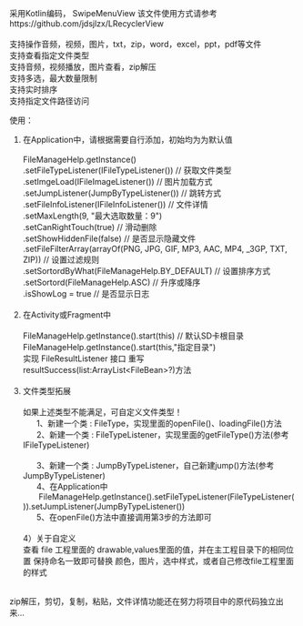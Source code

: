 采用Kotlin编码， SwipeMenuView 该文件使用方式请参考https://github.com/jdsjlzx/LRecyclerView<br><br>
支持操作音频，视频，图片，txt，zip，word，excel，ppt，pdf等文件<br> 
支持查看指定文件类型<br> 
支持音频，视频播放，图片查看，zip解压<br> 
支持多选，最大数量限制<br> 
支持实时排序<br>
支持指定文件路径访问<br> 

使用：<br>
1) 在Application中，请根据需要自行添加，初始均为为默认值<br><br>
FileManageHelp.getInstance()<br>
                .setFileTypeListener(IFileTypeListener()) // 获取文件类型<br>
                .setImgeLoad(IFileImageListener()) // 图片加载方式<br>
                .setJumpListener(JumpByTypeListener()) // 跳转方式 <br>
                .setFileInfoListener(IFileInfoListener()) // 文件详情 <br>
                .setMaxLength(9, "最大选取数量：9") <br>
                .setCanRightTouch(true) // 滑动删除 <br>
                .setShowHiddenFile(false) // 是否显示隐藏文件 <br>
                .setFileFilterArray(arrayOf(PNG, JPG, GIF, MP3, AAC, MP4, _3GP, TXT, ZIP)) // 设置过滤规则<br>
                .setSortordByWhat(FileManageHelp.BY_DEFAULT) // 设置排序方式<br>
                .setSortord(FileManageHelp.ASC) // 升序或降序<br>
                .isShowLog = true // 是否显示日志<br><br>
2) 在Activity或Fragment中<br><br>
FileManageHelp.getInstance().start(this) // 默认SD卡根目录<br>
FileManageHelp.getInstance().start(this,"指定目录")<br>
实现 FileResultListener 接口 重写 resultSuccess(list:ArrayList\<FileBean\>?)方法 <br><br>
3) 文件类型拓展 <br><br>
如果上述类型不能满足，可自定义文件类型！<br>
&nbsp;&nbsp;&nbsp;&nbsp;&nbsp;&nbsp;1、新建一个类 : FileType，实现里面的openFile()、loadingFile()方法<br>
&nbsp;&nbsp;&nbsp;&nbsp;&nbsp;&nbsp;2、新建一个类 : FileTypeListener，实现里面的getFileType()方法(参考IFileTypeListener)<br><br>
&nbsp;&nbsp;&nbsp;&nbsp;&nbsp;&nbsp;3、新建一个类 : JumpByTypeListener，自己新建jump()方法(参考JumpByTypeListener)<br>
&nbsp;&nbsp;&nbsp;&nbsp;&nbsp;&nbsp;4、在Application中<br>&nbsp;&nbsp;&nbsp;&nbsp;&nbsp;&nbsp;&nbsp;FileManageHelp.getInstance().setFileTypeListener(FileTypeListener()).setJumpListener(JumpByTypeListener())<br>
&nbsp;&nbsp;&nbsp;&nbsp;&nbsp;&nbsp;5、在openFile()方法中直接调用第3步的方法即可
<br><br>
4）关于自定义<br>
查看 file 工程里面的 drawable,values里面的值，并在主工程目录下的相同位置 保持命名一致即可替换 颜色，图片，选中样式，或者自己修改file工程里面的样式

<br>zip解压，剪切，复制，粘贴，文件详情功能还在努力将项目中的原代码独立出来...

 

